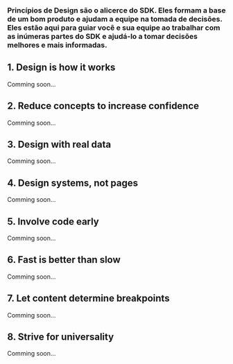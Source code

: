 ### Princípios de Design são o alicerce do SDK. Eles formam a base de um bom produto e ajudam a equipe na tomada de decisões. Eles estão aqui para guiar você e sua equipe ao trabalhar com as inúmeras partes do SDK e ajudá-lo a tomar decisões melhores e mais informadas.

## 1. Design is how it works

Comming soon...

## 2. Reduce concepts to increase confidence

Comming soon...

## 3. Design with real data

Comming soon...

## 4. Design systems, not pages

Comming soon...

## 5. Involve code early

Comming soon...

## 6. Fast is better than slow

Comming soon...

## 7. Let content determine breakpoints

Comming soon...

## 8. Strive for universality

Comming soon...
